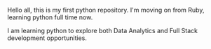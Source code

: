 Hello all, this is my first python repository. I'm moving on from Ruby, learning python full time now.

I am learning python to explore both Data Analytics and Full Stack development opportunities.
